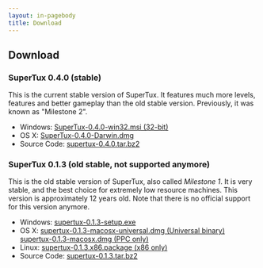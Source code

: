 ```yaml
---
layout: in-pagebody
title: Download
---
```


## Download

### SuperTux 0.4.0 (stable)

This is the current stable version of SuperTux. It features much more levels,
features and better gameplay than the old stable version. Previously, it was known as "Milestone 2".

- Windows: [SuperTux-0.4.0-win32.msi (32-bit)](https://github.com/SuperTux/supertux/releases/download/v0.4.0/SuperTux-0.4.0-win32.msi)
- OS X: [SuperTux-0.4.0-Darwin.dmg](https://github.com/SuperTux/supertux/releases/download/v0.4.0/SuperTux-0.4.0-Darwin.dmg)
- Source Code: [supertux-0.4.0.tar.bz2](https://github.com/SuperTux/supertux/releases/download/v0.4.0/supertux-0.4.0.tar.bz2)

### SuperTux 0.1.3 (old stable, not supported anymore)

This is the old stable version of SuperTux, also called *Milestone 1*. It is
very stable, and the best choice for extremely low resource machines. This
version is approximately 12 years old. Note that there is no official support
for this version anymore.

- Windows: [supertux-0.1.3-setup.exe](https://github.com/SuperTux/supertux/releases/download/v0.1.3/supertux-0.1.3-setup.exe)
- OS X: [supertux-0.1.3-macosx-universal.dmg (Universal binary)](https://github.com/SuperTux/supertux/releases/download/v0.1.3/supertux-0.1.3-macosx-universal.dmg) [supertux-0.1.3-macosx.dmg (PPC only)](https://github.com/SuperTux/supertux/releases/download/v0.1.3/supertux-0.1.3-macosx.dmg)
- Linux: [supertux-0.1.3.x86.package (x86 only)](https://github.com/SuperTux/supertux/releases/download/v0.1.3/supertux-0.1.3.x86.package)
- Source Code: [supertux-0.1.3.tar.bz2](https://github.com/SuperTux/supertux/releases/download/v0.1.3/supertux-0.1.3.tar.bz2)
